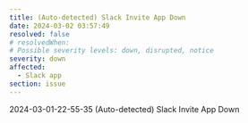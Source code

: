 ```yaml
---
title: (Auto-detected) Slack Invite App Down
date: 2024-03-02 03:57:49
resolved: false
# resolvedWhen: 
# Possible severity levels: down, disrupted, notice
severity: down
affected:
  - Slack app
section: issue
---
```


2024-03-01-22-55-35 (Auto-detected) Slack Invite App Down

